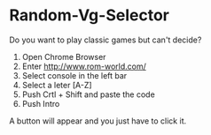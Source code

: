 Random-Vg-Selector
==================

Do you want to play classic games but can't decide? 

1. Open Chrome Browser
2. Enter http://www.rom-world.com/
3. Select console in the left bar
4. Select a leter [A-Z]
5. Push Crtl + Shift and paste the code
6. Push Intro

A button will appear and you just have to click it.
